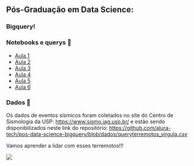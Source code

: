 ## Pós-Graduação em Data Science: 
### Bigquery! 

### Notebooks e querys 📓

- [Aula 1 ](https://github.com/alura-tech/pos-data-science-bigquery/blob/aula1/AULA1.txt)
- [Aula 2 ](https://github.com/alura-tech/pos-data-science-bigquery/blob/aula2/AULA2.txt)
- [Aula 3 ](https://github.com/alura-tech/pos-data-science-bigquery/blob/aula3/aula3.txt)
- [Aula 4 ](https://github.com/alura-tech/pos-data-science-bigquery/blob/aula4/Bigquery_aula4.ipynb)
- [Aula 5 ](https://github.com/alura-tech/pos-data-science-bigquery/blob/aula5/Bigquery_aula5.ipynb)
- [Aula 6 ](https://github.com/alura-tech/pos-data-science-bigquery/blob/aula6/Bigquery_aula6.ipynb)

### Dados 🎲

Os dados de eventos sísmicos foram coletados no site do Centro de Sismologia da USP: https://www.sismo.iag.usp.br/ e estão sendo disponibilizados neste link do repositório: https://github.com/alura-tech/pos-data-science-bigquery/blob/dados/queryterremotos_virgula.csv


Vamos aprender a lidar com esses terremotos!!! 
<p align="left"><img src='https://media.giphy.com/media/mbG6891BV7QMo/giphy-downsized.gif'</p>
